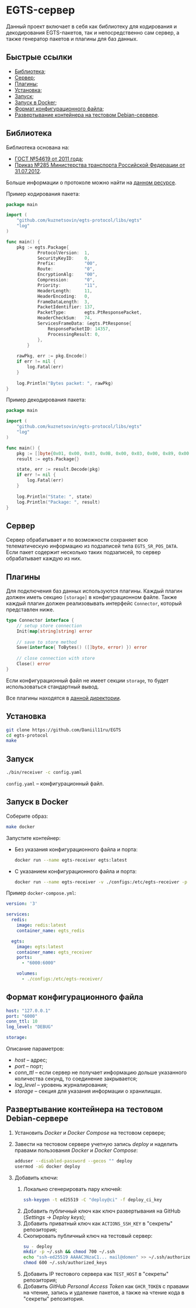 # EGTS-сервер

Данный проект включает в себя как библиотеку для кодирования и декодирования EGTS-пакетов, так и непосредственно сам сервер, а также генератор пакетов и плагины для баз данных.

## Быстрые ссылки

* [Библиотека](#библиотека);
* [Сервер](#сервер);
* [Плагины](#плагины);
* [Установка](#установка);
* [Запуск](#запуск);
* [Запуск в Docker](#запуск-в-docker);
* [Формат конфигурационного файла](#формат-конфигурационного-файла);
* [Развертывание контейнера на тестовом Debian-сервере](#развертывание-контейнера-на-тестовом-debian-сервере).

## Библиотека
Библиотека основана на:
* [ГОСТ №54619 от 2011 года](./docs/gost54619-2011.pdf);
* [Приказ №285 Министерства транспорта Российской Федерации от 31.07.2012](./docs/mitrans285.pdf).

Больше информации о протоколе можно найти на [данном ресурсе](https://www.swe-notes.ru/post/protocol-egts/).

Пример кодирования пакета:
```go
package main 

import (
    "github.com/kuznetsovin/egts-protocol/libs/egts"
    "log"
)

func main() {
    pkg := egts.Package{
    		ProtocolVersion:  1,
    		SecurityKeyID:    0,
    		Prefix:           "00",
    		Route:            "0",
    		EncryptionAlg:    "00",
    		Compression:      "0",
    		Priority:         "11",
    		HeaderLength:     11,
    		HeaderEncoding:   0,
    		FrameDataLength:  3,
    		PacketIdentifier: 137,
    		PacketType:       egts.PtResponsePacket,
    		HeaderCheckSum:   74,
    		ServicesFrameData: &egts.PtResponse{
    			ResponsePacketID: 14357,
    			ProcessingResult: 0,
    		},
    	}
    
    rawPkg, err := pkg.Encode()
	if err != nil {
		log.Fatal(err)
	}
    
    log.Println("Bytes packet: ", rawPkg)
}
```

Пример декодирования пакета:
```go
package main 

import (
    "github.com/kuznetsovin/egts-protocol/libs/egts"
    "log"
)

func main() {
    pkg := []byte{0x01, 0x00, 0x03, 0x0B, 0x00, 0x03, 0x00, 0x89, 0x00, 0x00, 0x4A, 0x15, 0x38, 0x00, 0x33, 0xE8}
    result := egts.Package{}

    state, err := result.Decode(pkg)
    if err != nil {
 		log.Fatal(err)
 	}
    
    log.Println("State: ", state)
    log.Println("Package: ", result)
}
```

## Сервер 
Сервер обрабатывает и по возможности сохраняет всю телематическую информацию из подзаписей типа ```EGTS_SR_POS_DATA```. Если пакет содержит несколько таких подзаписей, то сервер обрабатывает каждую из них.

## Плагины

Для подключения баз данных используются плагины. Каждый плагин должен иметь секцию ```[storage]``` в конфигурационном файле. Также каждый плагин должен реализовывать интерфейс ```Connector```, который представлен ниже.
```go
type Connector interface {
	// setup store connection
	Init(map[string]string) error
	
	// save to store method
	Save(interface{ ToBytes() ([]byte, error) }) error
	
	// close connection with store
	Close() error
}
```

Если конфигурационный файл не имеет секции ```storage```, то будет использоваться стандартный вывод.

Все плагины находятся в [данной директории](/cli/receiver/storage/store).

## Установка

```bash
git clone https://github.com/Daniil11ru/EGTS
cd egts-protocol
make
```

## Запуск

```bash
./bin/receiver -c config.yaml
```

```config.yaml``` – конфигурационный файл.

## Запуск в Docker

Соберите образ:
```bash
make docker
```

Запустите контейнер:

<ul>

<li>

Без указания конфигурационного файла и порта:

```bash
docker run --name egts-receiver egts:latest
```

</li>

<li>

С указанием конфигурационного файла и порта:

```bash
docker run --name egts-receiver -v ./configs:/etc/egts-receiver -p 6000:6000 egts:latest
```

</li>

</ul>

Пример ```docker-compose.yml```:

```yaml
version: '3'

services:
  redis:
    image: redis:latest
    container_name: egts_redis

  egts:
    image: egts:latest
    container_name: egts_receiver
    ports:
      - "6000:6000"

    volumes:
      - ./configs:/etc/egts-receiver/
```

## Формат конфигурационного файла

```yaml
host: "127.0.0.1"
port: "6000"
conn_ttl: 10
log_level: "DEBUG"

storage:
```

Описание параметров:
- *host* – адрес;  
- *port* – порт;
- *conn_ttl* – если сервер не получает информацию дольше указанного количества секунд, то соединение закрывается;
- *log_level* – уровень журналирования;
- *storage* – секция для указания информации о хранилищах.

## Развертывание контейнера на тестовом Debian-сервере
1. Установить *Docker* и *Docker Compose* на тестовом сервере;
2. Завести на тестовом сервере учетную запись *deploy* и наделить правами пользования *Docker* и *Docker Compose*:

	```bash
	adduser --disabled-password --gecos "" deploy
	usermod -aG docker deploy
	```
3. Добавить ключи:
	1. Локально сгенерировать пару ключей:
		```bash
		ssh-keygen -t ed25519 -C "deploy@ci" -f deploy_ci_key
		```
	2. Добавить публичный ключ как ключ развертывания на GitHub (*Settings -> Deploy keys*);
	3. Добавить приватный ключ как ```ACTIONS_SSH_KEY``` в "секреты" репозитория;
	4. Скопировать публичный ключ на тестовый сервер:
		```bash
		su - deploy
		mkdir -p ~/.ssh && chmod 700 ~/.ssh
		echo "ssh-ed25519 AAAAC3NzaC1... mail@domen" >> ~/.ssh/authorized_keys
		chmod 600 ~/.ssh/authorized_keys
		```
	5. Добавить IP тестового сервера как ```TEST_HOST``` в "секреты" репозитория;
	6. Добавить *GitHub Personal Access Token* как ```GHCR_TOKEN``` с правами на чтение, запись и удаление пакетов, а также на чтение кода в "секреты" репозитория.